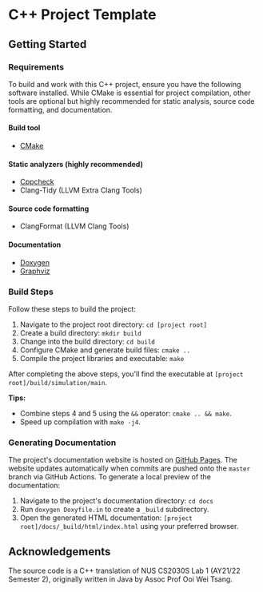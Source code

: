 # C++ Project Template

## Getting Started

### Requirements

To build and work with this C++ project, ensure you have the following software installed. While CMake is essential for project compilation, other tools are optional but highly recommended for static analysis, source code formatting, and documentation.

#### Build tool

- [CMake](https://cmake.org/download/)

#### Static analyzers (highly recommended)

- [Cppcheck](https://cppcheck.sourceforge.io/#download)
- Clang-Tidy (LLVM Extra Clang Tools)

#### Source code formatting

- ClangFormat (LLVM Clang Tools)

#### Documentation

- [Doxygen](https://www.doxygen.nl/download.html)
- [Graphviz](https://graphviz.org/download/)

### Build Steps

Follow these steps to build the project:

1. Navigate to the project root directory: `cd [project root]`
2. Create a build directory: `mkdir build`
3. Change into the build directory: `cd build`
4. Configure CMake and generate build files: `cmake ..`
5. Compile the project libraries and executable: `make`

After completing the above steps, you'll find the executable at `[project root]/build/simulation/main`.

**Tips:**

- Combine steps 4 and 5 using the `&&` operator: `cmake .. && make`.
- Speed up compilation with `make -j4`.

### Generating Documentation

The project's documentation website is hosted on [GitHub Pages](https://huizhuansam.github.io/cpp_project_template/). The website updates automatically when commits are pushed onto the `master` branch via GitHub Actions. To generate a local preview of the documentation:

1. Navigate to the project's documentation directory: `cd docs`
2. Run `doxygen Doxyfile.in` to create a `_build` subdirectory.
3. Open the generated HTML documentation: `[project root]/docs/_build/html/index.html` using your preferred browser.

## Acknowledgements

The source code is a C++ translation of NUS CS2030S Lab 1 (AY21/22 Semester 2), originally written in Java by Assoc Prof Ooi Wei Tsang.
